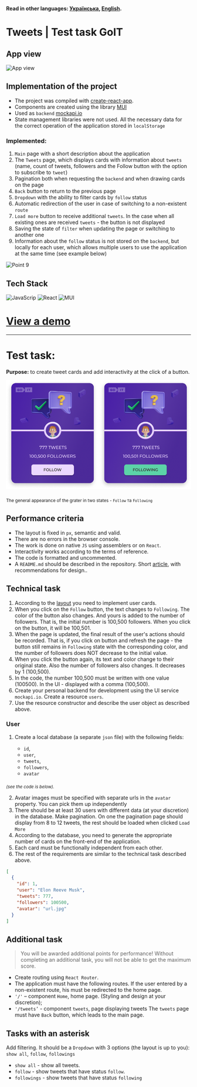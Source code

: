 **Read in other languages: [Українська](README.md), [English](README.en.md).**

# Tweets | Test task GoIT

## App view

![App view](./assets/prev-3.gif)

## Implementation of the project

- The project was compiled with [create-react-app](https://create-react-app.dev/).
- Components are created using the library
  [MUI](https://mui.com/material-ui/getting-started/overview/)
- Used as `backend` [mockapi.io](https://mockapi.io/)
- State management libraries were not used. All the necessary data for the correct operation of the
  application stored in `localStorage`

### Implemented:

1. `Main` page with a short description about the application
2. The `Tweets` page, which displays cards with information about `tweets` (name, count of tweets,
   followers and the Follow button with the option to subscribe to `tweet`)
3. Pagination both when requesting the `backend` and when drawing cards on the page
4. `Back` button to return to the previous page
5. `Dropdown` with the ability to filter cards by `follow` status
6. Automatic redirection of the user in case of switching to a non-existent `route`
7. `Load more` button to receive additional `tweets`. In the case when all existing ones are
   received `tweets` - the button is not displayed
8. Saving the state of `filter` when updating the page or switching to another one
9. Information about the `follow` status is not stored on the `backend`, but locally for each user,
   which allows multiple users to use the application at the same time (see example below)

![Point 9](./assets/prev-1.gif)

## Tech Stack

![JavaScrip](https://img.shields.io/badge/JavaScript-323330?style=for-the-badge&logo=javascript&logoColor=F7DF1E)
![React](https://img.shields.io/badge/React-20232A?style=for-the-badge&logo=react&logoColor=61DAFB)
![MUI](https://img.shields.io/badge/Material%20UI-007FFF?style=for-the-badge&logo=mui&logoColor=white)

# [View a demo](https://yuriipohorilets.github.io/test-task-tweets/)

---

# Test task:

**Purpose:** to create tweet cards and add interactivity at the click of a button.

![The general appearance of the grater in two states - Follow та Following](./assets/prev-0.png)

<sub>The general appearance of the grater in two states - `Follow` та `Following`</sub>

## Performance criteria

- The layout is fixed in `px`, semantic and valid.
- There are no errors in the browser console.
- The work is done on native `JS` using assemblers or on `React`.
- Interactivity works according to the terms of reference.
- The code is formatted and uncommented.
- A `README.md` should be described in the repository. Short
  [article](https://medium.com/nuances-of-programming/%D0%BA%D0%B0%D0%BA-%D0%BD%D0%B0%D0%BF%D0%B8%D1%81%D0%B0%D1%82%D1%8C-%D0%BA%D1%80%D0%B0%D1%81%D0%B8%D0%B2%D1%8B%D0%B9-%D0%B8-%D0%B8%D0%BD%D1%84%D0%BE%D1%80%D0%BC%D0%B0%D1%82%D0%B8%D0%B2%D0%BD%D1%8B%D0%B9-readme-md-6cc09ef8277),
  with recommendations for design..

## Technical task

1. According to the
   [layout](https://www.figma.com/file/zun1oP6NmS2Lmgbcj6e1IG/Test?node-id=0-1&t=uUlaHyxCuOAc20AW-0)
   you need to implement user cards.
2. When you click on the `Follow` button, the text changes to `Following`. The color of the button
   also changes. And yours is added to the number of followers. That is, the initial number is
   100,500 followers. When you click on the button, it will be 100,501.
3. When the page is updated, the final result of the user's actions should be recorded. That is, if
   you click on button and refresh the page - the button still remains in `Following` state with the
   corresponding color, and the number of followers does NOT decrease to the initial value.
4. When you click the button again, its text and color change to their original state. Also the
   number of followers also changes. It decreases by 1 (100,500).
5. In the code, the number 100,500 must be written with one value (100500). In the UI - displayed
   with a comma (100,500).
6. Create your personal backend for development using the UI service `mockapi.io`. Create a resource
   `users`.
7. Use the resource constructor and describe the user object as described above.

### User

1. Create a local database (a separate `json` file) with the following fields:

   - `id`,
   - `user`,
   - `tweets`,
   - `followers`,
   - `avatar`

<sub><i>(see the code is below).</i></sub>

2. Avatar images must be specified with separate urls in the `avatar` property. You can pick them up
   independently
3. There should be at least 30 users with different data (at your discretion) in the database. Make
   pagination. On one the pagination page should display from 8 to 12 tweets, the rest should be
   loaded when clicked `Load More`
4. According to the database, you need to generate the appropriate number of cards on the front-end
   of the application.
5. Each card must be functionally independent from each other.
6. The rest of the requirements are similar to the technical task described above.

```json
[
  {
    "id": 1,
    "user": "Elon Reeve Musk",
    "tweets": 777,
    "followers": 100500,
    "avatar": "url.jpg"
  }
]
```

## Additional task

> You will be awarded additional points for performance! Without completing an additional task, you
> will not be able to get the maximum score.

- Create routing using `React Router`.
- The application must have the following routes. If the user entered by a non-existent route, his
  must be redirected to the home page.
- `'/'` – component `Home`, home page. (Styling and design at your discretion);
- `'/tweets’` - component `tweets`, page displaying tweets The `tweets` page must have `Back`
  button, which leads to the main page.

## Tasks with an asterisk

Add filtering. It should be a `Dropdown` with 3 options (the layout is up to you): `show all`,
`follow`, `followings`

- `show all` - show all tweets.
- `follow` - show tweets that have status `follow`.
- `followings` - show tweets that have status `following`
